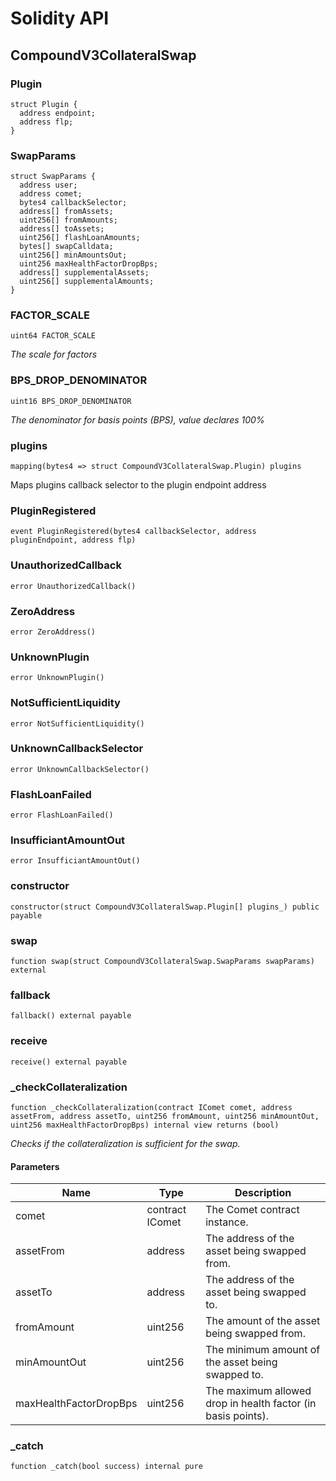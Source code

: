 # Solidity API

## CompoundV3CollateralSwap

### Plugin

```solidity
struct Plugin {
  address endpoint;
  address flp;
}
```

### SwapParams

```solidity
struct SwapParams {
  address user;
  address comet;
  bytes4 callbackSelector;
  address[] fromAssets;
  uint256[] fromAmounts;
  address[] toAssets;
  uint256[] flashLoanAmounts;
  bytes[] swapCalldata;
  uint256[] minAmountsOut;
  uint256 maxHealthFactorDropBps;
  address[] supplementalAssets;
  uint256[] supplementalAmounts;
}
```

### FACTOR_SCALE

```solidity
uint64 FACTOR_SCALE
```

_The scale for factors_

### BPS_DROP_DENOMINATOR

```solidity
uint16 BPS_DROP_DENOMINATOR
```

_The denominator for basis points (BPS), value declares 100%_

### plugins

```solidity
mapping(bytes4 => struct CompoundV3CollateralSwap.Plugin) plugins
```

Maps plugins callback selector to the plugin endpoint address

### PluginRegistered

```solidity
event PluginRegistered(bytes4 callbackSelector, address pluginEndpoint, address flp)
```

### UnauthorizedCallback

```solidity
error UnauthorizedCallback()
```

### ZeroAddress

```solidity
error ZeroAddress()
```

### UnknownPlugin

```solidity
error UnknownPlugin()
```

### NotSufficientLiquidity

```solidity
error NotSufficientLiquidity()
```

### UnknownCallbackSelector

```solidity
error UnknownCallbackSelector()
```

### FlashLoanFailed

```solidity
error FlashLoanFailed()
```

### InsufficiantAmountOut

```solidity
error InsufficiantAmountOut()
```

### constructor

```solidity
constructor(struct CompoundV3CollateralSwap.Plugin[] plugins_) public payable
```

### swap

```solidity
function swap(struct CompoundV3CollateralSwap.SwapParams swapParams) external
```

### fallback

```solidity
fallback() external payable
```

### receive

```solidity
receive() external payable
```

### _checkCollateralization

```solidity
function _checkCollateralization(contract IComet comet, address assetFrom, address assetTo, uint256 fromAmount, uint256 minAmountOut, uint256 maxHealthFactorDropBps) internal view returns (bool)
```

_Checks if the collateralization is sufficient for the swap._

#### Parameters

| Name | Type | Description |
| ---- | ---- | ----------- |
| comet | contract IComet | The Comet contract instance. |
| assetFrom | address | The address of the asset being swapped from. |
| assetTo | address | The address of the asset being swapped to. |
| fromAmount | uint256 | The amount of the asset being swapped from. |
| minAmountOut | uint256 | The minimum amount of the asset being swapped to. |
| maxHealthFactorDropBps | uint256 | The maximum allowed drop in health factor (in basis points). |

### _catch

```solidity
function _catch(bool success) internal pure
```

